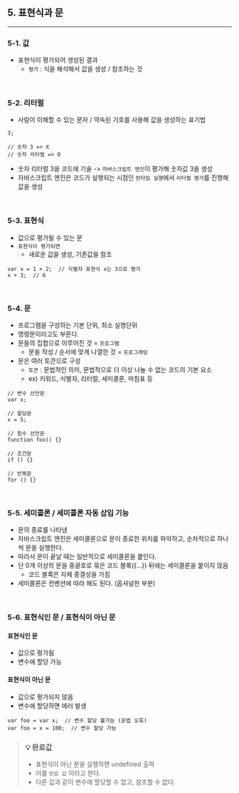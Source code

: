## 5. 표현식과 문

---

### 5-1. 값

- 표현식이 평가되어 생성된 결과
  - `평가` : 식을 해석해서 값을 생성 / 참조하는 것

<br />

### 5-2. 리터럴

- 사람이 이해할 수 있는 문자 / 약속된 기호를 사용해 값을 생성하는 표기법

```
3;

// 숫자 3 => X
// 숫자 리터럴 => O
```

- 숫자 리터럴 3을 코드에 기술 -> `자바스크립트 엔진`이 평가해 숫자값 3을 생성
- 자바스크립트 엔진은 코드가 실행되는 시점인 `런타임 실행`에서 `리터럴 평가`를 진행해 값을 생성

<br />

### 5-3. 표현식

- 값으로 평가될 수 있는 문
- `표현식이 평가되면`
  - 새로운 값을 생성, 기존값을 참조

```
var x = 1 + 2;  // 식별자 표현식 x는 3으로 평가
x + 3;  // 6
```

<br />

### 5-4. 문

- 프로그램을 구성하는 기본 단위, 최소 실행단위
- 명령문이라고도 부른다.
- 문들의 집합으로 이루어진 것 = `프로그램`
  - 문을 작성 / 순서에 맞게 나열한 것 = `프로그래밍`
- 문은 여러 토큰으로 구성
  - `토큰` : 문법적인 의미, 문법적으로 더 이상 나눌 수 없는 코드의 기본 요소
  - ex) 키워드, 식별자, 리터럴, 세미콜론, 마침표 등

```
// 변수 선언문
var x;

// 할당문
x = 5;

// 함수 선언문
function foo() {}

// 조건문
if () {}

// 반복문
for () {}
```

<br />

### 5-5. 세미콜론 / 세미콜론 자동 삽입 기능

- 문의 종료를 나타냄
- 자바스크립트 엔진은 세미콜론으로 문이 종료한 위치를 파악하고, 순차적으로 하나씩 문을 실행한다.
- 따라서 문이 끝날 때는 일반적으로 세미콜론을 붙인다.
- 단 0개 이상의 문을 중괄호로 묶은 코드 블록({...}) 뒤에는 세미콜론을 붙이지 않음
  - 코드 블록은 자체 종결성을 가짐
- 세미콜론은 컨벤션에 따라 해도 된다. (옵셔널한 부분)

<br />

### 5-6. 표현식인 문 / 표현식이 아닌 문

#### 표현식인 문

- 값으로 평가됨
- 변수에 할당 가능

#### 표현식이 아닌 문

- 값으로 평가되지 않음
- 변수에 할당하면 에러 발생

```
var foo = var x;  // 변수 할당 불가능 (문법 오류)
var foo = x = 100;  // 변수 할당 가능
```

> ### 💡 완료값
>
> - 표현식이 아닌 문을 실행하면 undefined 출력
> - 이를 `완료 값` 이라고 한다.
> - 다른 값과 같이 변수에 할당할 수 없고, 참조할 수 없다.
